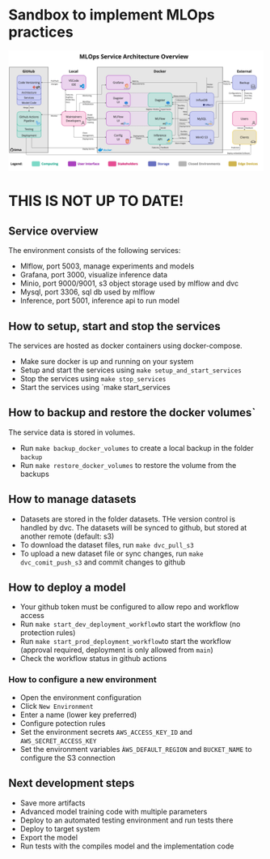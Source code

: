 # Sandbox to implement MLOps practices

![Systemarchitektur](src/system_architecture.jpg)

# THIS IS NOT UP TO DATE!

## Service overview

The environment consists of the following services:

- Mlflow, port 5003, manage experiments and models
- Grafana, port 3000, visualize inference data
- Minio, port 9000/9001, s3 object storage used by mlflow and dvc
- Mysql, port 3306, sql db used by mlflow
- Inference, port 5001, inference api to run model

## How to setup, start and stop the services

The services are hosted as docker containers using docker-compose.

- Make sure docker is up and running on your system
- Setup and start the services using `make setup_and_start_services`
- Stop the services using `make stop_services`
- Start the services using `make start_services

## How to backup and restore the docker volumes`

The service data is stored in volumes.

- Run `make backup_docker_volumes` to create a local backup in the folder `backup`
- Run `make restore_docker_volumes` to restore the volume from the backups

## How to manage datasets

- Datasets are stored in the folder datasets. THe version control is handled by dvc. The datasets will be synced to github, but stored at another remote (default: s3)
- To download the dataset files, run `make dvc_pull_s3`
- To upload a new dataset file or sync changes, run `make dvc_comit_push_s3` and commit changes to github

## How to deploy a model

- Your github token must be configured to allow repo and workflow access
- Run `make start_dev_deployment_workflow`to start the workflow (no protection rules)
- Run `make start_prod_deployment_workflow`to start the workflow (approval required, deployment is only allowed from `main`)
- Check the workflow status in github actions

### How to configure a new environment

- Open the environment configuration
- Click `New Environment`
- Enter a name (lower key preferred)
- Configure potection rules
- Set the environment secrets `AWS_ACCESS_KEY_ID` and `AWS_SECRET_ACCESS_KEY`
- Set the environment variables `ÀWS_DEFAULT_REGION` and `BUCKET_NAME` to configure the S3 connection

## Next development steps

- Save more artifacts
- Advanced model training code with multiple parameters
- Deploy to an automated testing environment and run tests there
- Deploy to target system
- Export the model
- Run tests with the compiles model and the implementation code
